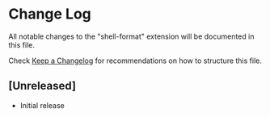 # Change Log
All notable changes to the "shell-format" extension will be documented in this file.

Check [Keep a Changelog](http://keepachangelog.com/) for recommendations on how to structure this file.

## [Unreleased]
- Initial release